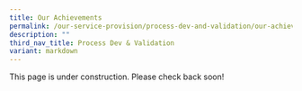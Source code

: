 ```yaml
---
title: Our Achievements
permalink: /our-service-provision/process-dev-and-validation/our-achievements/
description: ""
third_nav_title: Process Dev & Validation
variant: markdown
---
```

This page is under construction. Please check back soon!